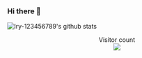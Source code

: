 ### Hi there 👋

<!--
**lry-123456789/lry-123456789** is a ✨ _special_ ✨ repository because its `README.md` (this file) appears on your GitHub profile.

Here are some ideas to get you started:

- 🔭 I’m currently working on ...
- 🌱 I’m currently learning ...
- 👯 I’m looking to collaborate on ...
- 🤔 I’m looking for help with ...
- 💬 Ask me about ...
- 📫 How to reach me: ...
- 😄 Pronouns: ...
- ⚡ Fun fact: ...
-->

![lry-123456789's github stats](https://github-readme-stats.vercel.app/api/?username=lry-123456789&show_icons=true&title_color=fff&icon_color=79ff97&text_color=9f9f9f&bg_color=151515)

<p align="center"> 
  Visitor count<br>
  <img src="https://profile-counter.glitch.me/lry-12345789/count.svg" />
</p>
